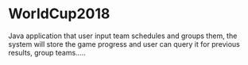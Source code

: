 # WorldCup2018
Java application that user input team schedules and groups them, the system will store the game progress and user can query it for previous results, group teams.....
